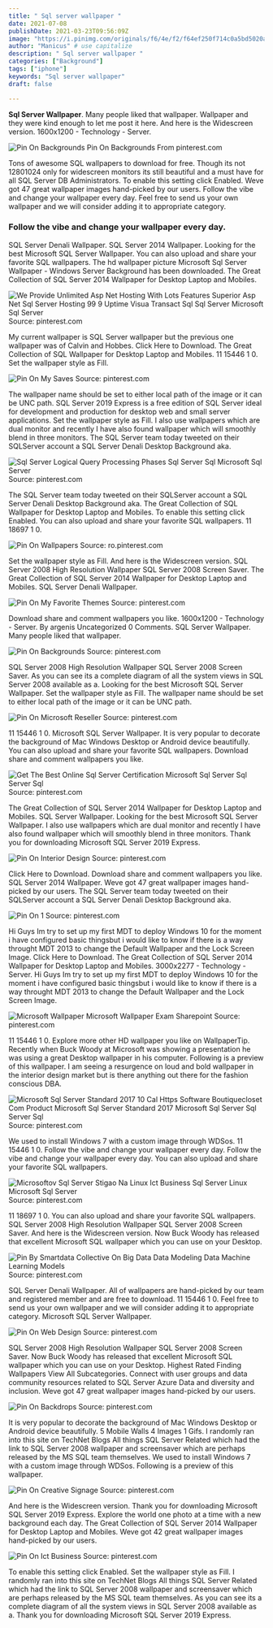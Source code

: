 ```yaml
---
title: " Sql server wallpaper "
date: 2021-07-08
publishDate: 2021-03-23T09:56:09Z
image: "https://i.pinimg.com/originals/f6/4e/f2/f64ef250f714c0a5bd5020ad6b8d9028.jpg"
author: "Manicus" # use capitalize
description: " Sql server wallpaper "
categories: ["Background"]
tags: ["iphone"]
keywords: "Sql server wallpaper"
draft: false

---
```



**Sql Server Wallpaper**. Many people liked that wallpaper. Wallpaper and they were kind enough to let me post it here. And here is the Widescreen version. 1600x1200 - Technology - Server.

![Pin On Backgrounds](https://i.pinimg.com/736x/38/d2/34/38d23470c6f19bd1fa1d6ab14081525e.jpg "Pin On Backgrounds")
Pin On Backgrounds From pinterest.com


Tons of awesome SQL wallpapers to download for free. Though its not 12801024 only for widescreen monitors its still beautiful and a must have for all SQL Server DB Administrators. To enable this setting click Enabled. Weve got 47 great wallpaper images hand-picked by our users. Follow the vibe and change your wallpaper every day. Feel free to send us your own wallpaper and we will consider adding it to appropriate category.

### Follow the vibe and change your wallpaper every day.

SQL Server Denali Wallpaper. SQL Server 2014 Wallpaper. Looking for the best Microsoft SQL Server Wallpaper. You can also upload and share your favorite SQL wallpapers. The hd wallpaper picture Microsoft Sql Server Wallpaper - Windows Server Background has been downloaded. The Great Collection of SQL Server 2014 Wallpaper for Desktop Laptop and Mobiles.


![We Provide Unlimited Asp Net Hosting With Lots Features Superior Asp Net Sql Server Hosting 99 9 Uptime Visua Transact Sql Sql Server Microsoft Sql Server](https://i.pinimg.com/originals/f3/92/3e/f3923e59f84541596b019e92289ccb20.jpg "We Provide Unlimited Asp Net Hosting With Lots Features Superior Asp Net Sql Server Hosting 99 9 Uptime Visua Transact Sql Sql Server Microsoft Sql Server")
Source: pinterest.com

My current wallpaper is SQL Server wallpaper but the previous one wallpaper was of Calvin and Hobbes. Click Here to Download. The Great Collection of SQL Wallpaper for Desktop Laptop and Mobiles. 11 15446 1 0. Set the wallpaper style as Fill.

![Pin On My Saves](https://i.pinimg.com/736x/e8/34/df/e834dfbcb3c2eedce5328ce2d98a4b5c.jpg "Pin On My Saves")
Source: pinterest.com

The wallpaper name should be set to either local path of the image or it can be UNC path. SQL Server 2019 Express is a free edition of SQL Server ideal for development and production for desktop web and small server applications. Set the wallpaper style as Fill. I also use wallpapers which are dual monitor and recently I have also found wallpaper which will smoothly blend in three monitors. The SQL Server team today tweeted on their SQLServer account a SQL Server Denali Desktop Background aka.

![Sql Server Logical Query Processing Phases Sql Server Sql Microsoft Sql Server](https://i.pinimg.com/originals/94/66/c5/9466c5efdec8b4c040c4a3bfb1955068.png "Sql Server Logical Query Processing Phases Sql Server Sql Microsoft Sql Server")
Source: pinterest.com

The SQL Server team today tweeted on their SQLServer account a SQL Server Denali Desktop Background aka. The Great Collection of SQL Wallpaper for Desktop Laptop and Mobiles. To enable this setting click Enabled. You can also upload and share your favorite SQL wallpapers. 11 18697 1 0.

![Pin On Wallpapers](https://i.pinimg.com/originals/64/4e/0b/644e0b7e26b4ed6b87ef265d20e4e82b.jpg "Pin On Wallpapers")
Source: ro.pinterest.com

Set the wallpaper style as Fill. And here is the Widescreen version. SQL Server 2008 High Resolution Wallpaper SQL Server 2008 Screen Saver. The Great Collection of SQL Server 2014 Wallpaper for Desktop Laptop and Mobiles. SQL Server Denali Wallpaper.

![Pin On My Favorite Themes](https://i.pinimg.com/originals/1b/0a/05/1b0a05368dc2802425fbaa4762c0d0cf.jpg "Pin On My Favorite Themes")
Source: pinterest.com

Download share and comment wallpapers you like. 1600x1200 - Technology - Server. By argenis Uncategorized 0 Comments. SQL Server Wallpaper. Many people liked that wallpaper.

![Pin On Backgrounds](https://i.pinimg.com/736x/38/d2/34/38d23470c6f19bd1fa1d6ab14081525e.jpg "Pin On Backgrounds")
Source: pinterest.com

SQL Server 2008 High Resolution Wallpaper SQL Server 2008 Screen Saver. As you can see its a complete diagram of all the system views in SQL Server 2008 available as a. Looking for the best Microsoft SQL Server Wallpaper. Set the wallpaper style as Fill. The wallpaper name should be set to either local path of the image or it can be UNC path.

![Pin On Microsoft Reseller](https://i.pinimg.com/originals/c9/b6/ea/c9b6ea0279cb7007de04b174ceef9c42.jpg "Pin On Microsoft Reseller")
Source: pinterest.com

11 15446 1 0. Microsoft SQL Server Wallpaper. It is very popular to decorate the background of Mac Windows Desktop or Android device beautifully. You can also upload and share your favorite SQL wallpapers. Download share and comment wallpapers you like.

![Get The Best Online Sql Server Certification Microsoft Sql Server Sql Server Sql](https://i.pinimg.com/originals/08/fb/8f/08fb8fcbc7b7f8de4ba88e98bd179c6d.jpg "Get The Best Online Sql Server Certification Microsoft Sql Server Sql Server Sql")
Source: pinterest.com

The Great Collection of SQL Server 2014 Wallpaper for Desktop Laptop and Mobiles. SQL Server Wallpaper. Looking for the best Microsoft SQL Server Wallpaper. I also use wallpapers which are dual monitor and recently I have also found wallpaper which will smoothly blend in three monitors. Thank you for downloading Microsoft SQL Server 2019 Express.

![Pin On Interior Design](https://i.pinimg.com/originals/0b/1e/b9/0b1eb9362389a5967d3e9e4fe2c4ce3d.jpg "Pin On Interior Design")
Source: pinterest.com

Click Here to Download. Download share and comment wallpapers you like. SQL Server 2014 Wallpaper. Weve got 47 great wallpaper images hand-picked by our users. The SQL Server team today tweeted on their SQLServer account a SQL Server Denali Desktop Background aka.

![Pin On 1](https://i.pinimg.com/originals/d6/98/72/d69872067dbbe19df10abc017eb9dbb4.jpg "Pin On 1")
Source: pinterest.com

Hi Guys Im try to set up my first MDT to deploy Windows 10 for the moment i have configured basic thingsbut i would like to know if there is a way throught MDT 2013 to change the Default Wallpaper and the Lock Screen Image. Click Here to Download. The Great Collection of SQL Server 2014 Wallpaper for Desktop Laptop and Mobiles. 3000x2277 - Technology - Server. Hi Guys Im try to set up my first MDT to deploy Windows 10 for the moment i have configured basic thingsbut i would like to know if there is a way throught MDT 2013 to change the Default Wallpaper and the Lock Screen Image.

![Microsoft Wallpaper Microsoft Wallpaper Exam Sharepoint](https://i.pinimg.com/originals/a0/d5/06/a0d50613d31602cda2394e13a125ea07.jpg "Microsoft Wallpaper Microsoft Wallpaper Exam Sharepoint")
Source: pinterest.com

11 15446 1 0. Explore more other HD wallpaper you like on WallpaperTip. Recently when Buck Woody at Microsoft was showing a presentation he was using a great Desktop wallpaper in his computer. Following is a preview of this wallpaper. I am seeing a resurgence on loud and bold wallpaper in the interior design market but is there anything out there for the fashion conscious DBA.

![Microsoft Sql Server Standard 2017 10 Cal Https Software Boutiquecloset Com Product Microsoft Sql Server Standard 2017 Microsoft Sql Server Sql Server Sql](https://i.pinimg.com/564x/b8/a6/a2/b8a6a24eebaaa5878b64c9c790c8530f.jpg "Microsoft Sql Server Standard 2017 10 Cal Https Software Boutiquecloset Com Product Microsoft Sql Server Standard 2017 Microsoft Sql Server Sql Server Sql")
Source: pinterest.com

We used to install Windows 7 with a custom image through WDSos. 11 15446 1 0. Follow the vibe and change your wallpaper every day. Follow the vibe and change your wallpaper every day. You can also upload and share your favorite SQL wallpapers.

![Microsoftov Sql Server Stigao Na Linux Ict Business Sql Server Linux Microsoft Sql Server](https://i.pinimg.com/originals/f5/9b/af/f59baf2a95e82dd07ffa96811de97400.jpg "Microsoftov Sql Server Stigao Na Linux Ict Business Sql Server Linux Microsoft Sql Server")
Source: pinterest.com

11 18697 1 0. You can also upload and share your favorite SQL wallpapers. SQL Server 2008 High Resolution Wallpaper SQL Server 2008 Screen Saver. And here is the Widescreen version. Now Buck Woody has released that excellent Microsoft SQL wallpaper which you can use on your Desktop.

![Pin By Smartdata Collective On Big Data Data Modeling Data Machine Learning Models](https://i.pinimg.com/originals/78/fc/16/78fc165fee772b78e6ac475f5c8c02c6.jpg "Pin By Smartdata Collective On Big Data Data Modeling Data Machine Learning Models")
Source: pinterest.com

SQL Server Denali Wallpaper. All of wallpapers are hand-picked by our team and registered member and are free to download. 11 15446 1 0. Feel free to send us your own wallpaper and we will consider adding it to appropriate category. Microsoft SQL Server Wallpaper.

![Pin On Web Design](https://i.pinimg.com/originals/e8/17/e1/e817e1654164d07cf9026e23f29b19a0.jpg "Pin On Web Design")
Source: pinterest.com

SQL Server 2008 High Resolution Wallpaper SQL Server 2008 Screen Saver. Now Buck Woody has released that excellent Microsoft SQL wallpaper which you can use on your Desktop. Highest Rated Finding Wallpapers View All Subcategories. Connect with user groups and data community resources related to SQL Server Azure Data and diversity and inclusion. Weve got 47 great wallpaper images hand-picked by our users.

![Pin On Backdrops](https://i.pinimg.com/originals/22/17/eb/2217eb3fdd353bc2b6a6d295cbd23631.jpg "Pin On Backdrops")
Source: pinterest.com

It is very popular to decorate the background of Mac Windows Desktop or Android device beautifully. 5 Mobile Walls 4 Images 1 Gifs. I randomly ran into this site on TechNet Blogs All things SQL Server Related which had the link to SQL Server 2008 wallpaper and screensaver which are perhaps released by the MS SQL team themselves. We used to install Windows 7 with a custom image through WDSos. Following is a preview of this wallpaper.

![Pin On Creative Signage](https://i.pinimg.com/originals/a9/9b/71/a99b712910b38c8fcecbb2ddfea68e83.jpg "Pin On Creative Signage")
Source: pinterest.com

And here is the Widescreen version. Thank you for downloading Microsoft SQL Server 2019 Express. Explore the world one photo at a time with a new background each day. The Great Collection of SQL Server 2014 Wallpaper for Desktop Laptop and Mobiles. Weve got 42 great wallpaper images hand-picked by our users.

![Pin On Ict Business](https://i.pinimg.com/originals/f6/4e/f2/f64ef250f714c0a5bd5020ad6b8d9028.jpg "Pin On Ict Business")
Source: pinterest.com

To enable this setting click Enabled. Set the wallpaper style as Fill. I randomly ran into this site on TechNet Blogs All things SQL Server Related which had the link to SQL Server 2008 wallpaper and screensaver which are perhaps released by the MS SQL team themselves. As you can see its a complete diagram of all the system views in SQL Server 2008 available as a. Thank you for downloading Microsoft SQL Server 2019 Express.

